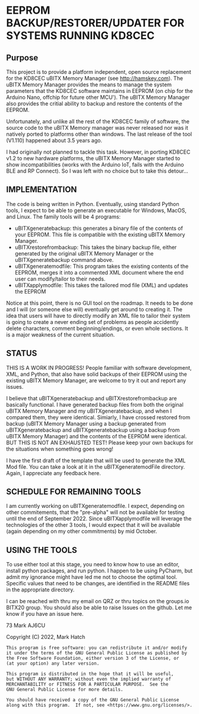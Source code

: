 # EEPROM BACKUP/RESTORER/UPDATER FOR SYSTEMS RUNNING KD8CEC

## Purpose
This project is to provide a platform independent, open source replacement for the KD8CEC uBITX Memory Manager (see http://hamskey.com). The uBITX Memory Manager provides the means to manage the system parameters that the KD8CEC software maintains in EEPROM (on chip for the Arduino Nano, offchip for future other MCU'). The uBITX Memory Manager also provides the critial ability to backup and restore the contents of the EEPROM. 

Unfortunately, and unlike all the rest of the KD8CEC family of software, the source code to the uBITX Memory manager was never released nor was it natively ported to platforms other than windows. The last release of the tool (V1.110) happened about 3.5 years ago. 

I had originally not planned to tackle this task. However, in porting KD8CEC v1.2 to new hardware platforms, the uBITX Memory Manager started to show incompatibilities (works with the Arduino IoT, fails with the Arduino BLE and RP Connect). So I was left with no choice but to take this detour...

## IMPLEMENTATION
The code is being written in Python. Eventually, using standard Python tools, I expect to be able to generate an executable for Windows, MacOS, and Linux. The family tools will be 4 programs:

- uBITXgeneratebackup: this generates a binary file of the contents of your EEPROM. This file is compatible with the existing uBITX Memory Manager.
- uBITXrestorefrombackup: This takes the binary backup file, either generated by the original uBITX Memory Manager or the uBITXgeneratebackup command above.
- uBITXgeneratemodfile: This program takes the existing contents of the EEPROM, merges it into a commented XML document where the end user can modify/tailor to their needs.
- uBITXapplymodfile: This takes the tailored mod file (XML) and updates the EEPROM

Notice at this point, there is no GUI tool on the roadmap. It needs to be done and I will (or someone else will) eventually get around to creating it. The idea that users will have to directly modify an XML file to tailor their system is going to create a never ending set of problems as people accidently delete characters, comment beginning/endings, or even whole sections. It is a major weakness of the current situation.

## STATUS
THIS IS A WORK IN PROGRESS! People familiar with software development, XML, and Python, that also have solid backups of their EEPROM using the existing uBITX Memory Manager, are welcome to try it out and report any issues.

I believe that uBITXgeneratebackup and uBITXrestorefrombackup are basically functional. I have generated backup files from both the original uBITX Memory Manager and my uBITXgeneratebackup, and when I compared them, they were identical. Simiarly, I have crossed restored from backup (uBITX Memory Manager using a backup generated from uBITXgeneratebackup and uBITXgeneratebackup using a backup from uBITX Memory Manager) and the contents of the EEPROM were identical. BUT THIS IS NOT AN EXHAUSTED TEST! Please keep your own backups for the situations when something goes wrong!

I have the first draft of the template that will be used to generate the XML Mod file. You can take a look at it in the uBITXgeneratemodFile directory. Again, I appreciate any feedback here. 

## SCHEDULE FOR REMAINING TOOLS
I am currently working on uBITXgeneratemodfile. I expect, depending on other commitements, that the "pre-alpha" will not be available for testing until the end of September 2022. Since uBITXapplymodfile will leverage the technologies of the other 3 tools, I would expect that it will be available (again depending on my other commitments) by mid October.

## USING THE TOOLS
To use either tool at this stage, you need to know how to use an editor, install python packages, and run python. I happen to be using PyCharm, but admit my ignorance might have led me not to choose the optimal tool. Specific values that need to be changes, are identified in the README files in the appropriate directory.

I can be reached with thru my email on QRZ or thru topics on the groups.io BITX20 group. You should also be able to raise Issues on the github. Let me know if you have an issue here.

73
Mark
AJ6CU  

Copyright (C) 2022,  Mark Hatch

    This program is free software: you can redistribute it and/or modify
    it under the terms of the GNU General Public License as published by
    the Free Software Foundation, either version 3 of the License, or
    (at your option) any later version.

    This program is distributed in the hope that it will be useful,
    but WITHOUT ANY WARRANTY; without even the implied warranty of
    MERCHANTABILITY or FITNESS FOR A PARTICULAR PURPOSE.  See the
    GNU General Public License for more details.

    You should have received a copy of the GNU General Public License
    along with this program.  If not, see <https://www.gnu.org/licenses/>.
